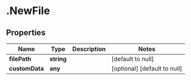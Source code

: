# .NewFile

## Properties
Name | Type | Description | Notes
------------ | ------------- | ------------- | -------------
**filePath** | **string** |  | [default to null]
**customData** | **any** |  | [optional] [default to null]


